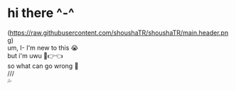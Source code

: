 # hi there ^-^
(https://raw.githubusercontent.com/shoushaTR/shoushaTR/main.header.png)  
um, I- I'm new to this 😭  
but i'm uwu 🥺👉👈  
so what can go wrong 🥰  
///  
💦  
